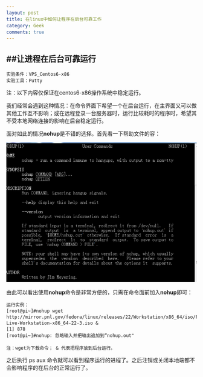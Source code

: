 ```yaml
---
layout: post
title: 在linux中如何让程序在后台可靠工作
category: Geek
comments: true
---
```


##让进程在后台可靠运行
---
	实验条件：VPS_Centos6-x86
	实验工具：Putty
注：以下内容仅保证在centos6-x86操作系统中稳定运行。

我们经常会遇到这种情况：在命令界面下希望一个在后台运行，在主界面又可以做其他工作互不影响；或在远程登录一台服务器时，运行比较耗时的程序时，希望其不受本地网络连接的影响在后台稳定运行。

面对如此的情况**nohup**是不错的选择。首先看一下帮助文件的容：

![nohup](/images/man_nohup.PNG)

由此可以看出使用**nohup**命令是非常方便的，只需在命令面前加入**nohup**即可：
	
	运行实例：
	[root@pi~]#nohup wget http://mirror.pnl.gov/fedora/linux/releases/22/Workstation/x86_64/iso/Fedora-Live-Workstation-x86_64-22-3.iso &
	[1] 878
	[root@pi~]#nohup: 忽略输入并把输出追加到“nohup.out"
	
	注：wget为下载命令； & 代表把程序放到后台运行。

 之后执行 ps aux 命令就可以看到程序运行的进程了。之后注销或关闭本地端都不会影响程序的在后台的正常运行了。
